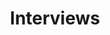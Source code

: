 ---
title: Interviews
layout: category
permalink: /interview/
classes: wide
sidebar:
  - nav: "about"
taxonomy: Interview
header:
  overlay_color: "#000"
  overlay_filter: "0.5"
  overlay_image: /assets/posts/CDTI2019/Raffaello-02.jpg
  teaser: /assets/posts/CDTI2019/Raffaello-02.jpg
  actions:
    - label: About me
      url: /raffaello-bonghi/
    - label: "Contact"
      url: "/contact"
    - label: "Publications"
      url: "/publications"
    - label: "Events"
      url: "/events"
---